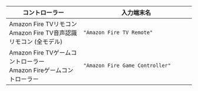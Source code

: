 <table class="grid">
   <colgroup>
      <col width="40%" />
      <col width="60%" />
   </colgroup>
  <thead>
    <tr>
      <th>コントローラー</th>
      <th>入力端末名</th>
    </tr>
  </thead>
  <tbody>
    <tr>
      <td>Amazon Fire TVリモコン <br /> Amazon Fire TV音声認識リモコン (全モデル)</td>
      <td><code>"Amazon Fire TV Remote"</code></td>
    </tr>
    <tr>
      <td>Amazon Fire TVゲームコントローラー <br /> Amazon Fireゲームコントローラー</td>
      <td><code>"Amazon Fire Game Controller"</code></td>
    </tr>
  </tbody>
</table>